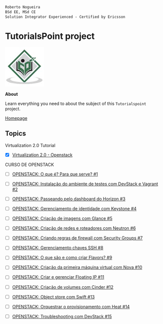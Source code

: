 ```
Roberto Nogueira  
BSd EE, MSd CE
Solution Integrator Experienced - Certified by Ericsson
```
# TutorialsPoint project

![tutorialspoint image](images/tutorialspoint.png)

**About**

Learn everything you need to about the subject of this `Tutorialspoint` project.

[Homepage](https://www.tutorialspoint.com/virtualization2.0/virtualization2.0_openstack.htm)

## Topics

Virtualization 2.0 Tutorial
* [x] [Virtualization 2.0 - Openstack](https://www.tutorialspoint.com/virtualization2.0/virtualization2.0_openstack.htm)


CURSO DE OPENSTACK
* [ ] [OPENSTACK: O que é? Para que serve? #1](https://www.youtube.com/watch?v=deiPxC8SOZk&list=PL0zspxm7AK_DsypYjkFVEU7ZxPn5gReKF&index=1)
* [ ] [OPENSTACK: Instalação do ambiente de testes com DevStack e Vagrant #2](https://www.youtube.com/watch?v=bh2CHlxyIvw&list=PL0zspxm7AK_DsypYjkFVEU7ZxPn5gReKF&index=2) 
* [ ] [OPENSTACK: Passeando pelo dashboard do Horizon #3](https://www.youtube.com/watch?v=deiPxC8SOZk&list=PL0zspxm7AK_DsypYjkFVEU7ZxPn5gReKF&index=3)
* [ ] [OPENSTACK: Gerenciamento de identidade com Keystone #4](https://www.youtube.com/watch?v=deiPxC8SOZk&list=PL0zspxm7AK_DsypYjkFVEU7ZxPn5gReKF&index=4)
* [ ] [OPENSTACK: Criação de imagens com Glance #5](https://www.youtube.com/watch?v=deiPxC8SOZk&list=PL0zspxm7AK_DsypYjkFVEU7ZxPn5gReKF&index=5)
* [ ] [OPENSTACK: Criação de redes e roteadores com Neutron #6](https://www.youtube.com/watch?v=deiPxC8SOZk&list=PL0zspxm7AK_DsypYjkFVEU7ZxPn5gReKF&index=6)
* [ ] [OPENSTACK: Criando regras de firewall com Security Groups #7](https://www.youtube.com/watch?v=deiPxC8SOZk&list=PL0zspxm7AK_DsypYjkFVEU7ZxPn5gReKF&index=7)
* [ ] [OPENSTACK: Gerenciamento chaves SSH #8](https://www.youtube.com/watch?v=deiPxC8SOZk&list=PL0zspxm7AK_DsypYjkFVEU7ZxPn5gReKF&index=8)
* [ ] [OPENSTACK: O que são e como criar Flavors? #9](https://www.youtube.com/watch?v=deiPxC8SOZk&list=PL0zspxm7AK_DsypYjkFVEU7ZxPn5gReKF&index=9)
* [ ] [OPENSTACK: Criação da primeira máquina virtual com Nova #10](https://www.youtube.com/watch?v=deiPxC8SOZk&list=PL0zspxm7AK_DsypYjkFVEU7ZxPn5gReKF&index=10)
* [ ] [OPENSTACK: Criar e gerenciar Floating IP #11](https://www.youtube.com/watch?v=deiPxC8SOZk&list=PL0zspxm7AK_DsypYjkFVEU7ZxPn5gReKF&index=11)
* [ ] [OPENSTACK: Criação de volumes com Cinder #12](https://www.youtube.com/watch?v=deiPxC8SOZk&list=PL0zspxm7AK_DsypYjkFVEU7ZxPn5gReKF&index=12)
* [ ] [OPENSTACK: Object store com Swift #13](https://www.youtube.com/watch?v=deiPxC8SOZk&list=PL0zspxm7AK_DsypYjkFVEU7ZxPn5gReKF&index=13)
* [ ] [OPENSTACK: Orquestrar o provisionamento com Heat #14](https://www.youtube.com/watch?v=deiPxC8SOZk&list=PL0zspxm7AK_DsypYjkFVEU7ZxPn5gReKF&index=14)
* [ ] [OPENSTACK: Troubleshooting com DevStack #15](https://www.youtube.com/watch?v=deiPxC8SOZk&list=PL0zspxm7AK_DsypYjkFVEU7ZxPn5gReKF&index=15)

